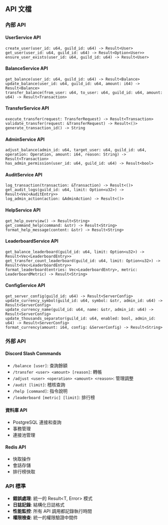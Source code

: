 ## API 文檔


### 內部 API

#### UserService API
```
create_user(user_id: u64, guild_id: u64) -> Result<User>
get_user(user_id: u64, guild_id: u64) -> Result<Option<User>>
ensure_user_exists(user_id: u64, guild_id: u64) -> Result<User>
```

#### BalanceService API
```
get_balance(user_id: u64, guild_id: u64) -> Result<Balance>
update_balance(user_id: u64, guild_id: u64, amount: i64) -> Result<Balance>
transfer_balance(from_user: u64, to_user: u64, guild_id: u64, amount: u64) -> Result<Transaction>
```

#### TransferService API
```
execute_transfer(request: TransferRequest) -> Result<Transaction>
validate_transfer(request: &TransferRequest) -> Result<()>
generate_transaction_id() -> String
```

#### AdminService API
```
adjust_balance(admin_id: u64, target_user: u64, guild_id: u64, operation: Operation, amount: i64, reason: String) -> Result<Transaction>
has_admin_permission(user_id: u64, guild_id: u64) -> Result<bool>
```

#### AuditService API
```
log_transaction(transaction: &Transaction) -> Result<()>
get_audit_logs(guild_id: u64, limit: Option<u32>) -> Result<Vec<AuditEntry>>
log_admin_action(action: &AdminAction) -> Result<()>
```

#### HelpService API
```
get_help_overview() -> Result<String>
get_command_help(command: &str) -> Result<String>
format_help_message(content: &str) -> Result<String>
```

#### LeaderboardService API
```
get_balance_leaderboard(guild_id: u64, limit: Option<u32>) -> Result<Vec<LeaderboardEntry>>
get_transfer_count_leaderboard(guild_id: u64, limit: Option<u32>) -> Result<Vec<LeaderboardEntry>>
format_leaderboard(entries: Vec<LeaderboardEntry>, metric: LeaderboardMetric) -> Result<String>
```

#### ConfigService API
```
get_server_config(guild_id: u64) -> Result<ServerConfig>
update_currency_symbol(guild_id: u64, symbol: &str, admin_id: u64) -> Result<ServerConfig>
update_currency_name(guild_id: u64, name: &str, admin_id: u64) -> Result<ServerConfig>
update_thousands_separator(guild_id: u64, enabled: bool, admin_id: u64) -> Result<ServerConfig>
format_currency(amount: i64, config: &ServerConfig) -> Result<String>
```

### 外部 API

#### Discord Slash Commands
- `/balance [user]`: 查詢餘額
- `/transfer <user> <amount> [reason]`: 轉帳
- `/adjust <user> <operation> <amount> <reason>`: 管理調整
- `/audit [limit]`: 稽核查詢
- `/help [command]`: 指令說明
- `/leaderboard [metric] [limit]`: 排行榜

#### 資料庫 API
- PostgreSQL 連接和查詢
- 事務管理
- 連接池管理

#### Redis API
- 快取操作
- 會話存儲
- 排行榜快取

### API 標準
- **錯誤處理**: 統一的 Result<T, Error> 模式
- **日誌記錄**: 結構化日誌格式
- **性能監控**: 所有 API 調用都記錄執行時間
- **權限檢查**: 統一的權限驗證中間件

